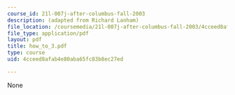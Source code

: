 ```yaml
---
course_id: 21l-007j-after-columbus-fall-2003
description: (adapted from Richard Lanham)
file_location: /coursemedia/21l-007j-after-columbus-fall-2003/4cceed8afab4e80aba65fc83b8ec27ed_how_to_3.pdf
file_type: application/pdf
layout: pdf
title: how_to_3.pdf
type: course
uid: 4cceed8afab4e80aba65fc83b8ec27ed

---
```

None